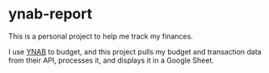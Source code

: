 # ynab-report

This is a personal project to help me track my finances.

I use [YNAB](https://www.youneedabudget.com/) to budget, and this project pulls my budget and transaction data from their API, processes it, and displays it in a Google Sheet.

